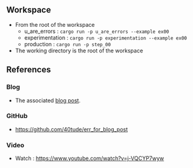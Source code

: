 ## Workspace
* From the root of the workspace 
    * u_are_errors : `cargo run -p u_are_errors --example ex00`
    * experimentation : `cargo run -p experimentation --example ex00`
    * production : `cargo run -p step_00`
* The working directory is the root of the workspace

## References
### Blog
* The associated [blog post](https://www.40tude.fr/docs/06_programmation/rust/016_errors/errors_00.html).

### GitHub
* https://github.com/40tude/err_for_blog_post

### Video
* Watch : https://www.youtube.com/watch?v=j-VQCYP7wyw





